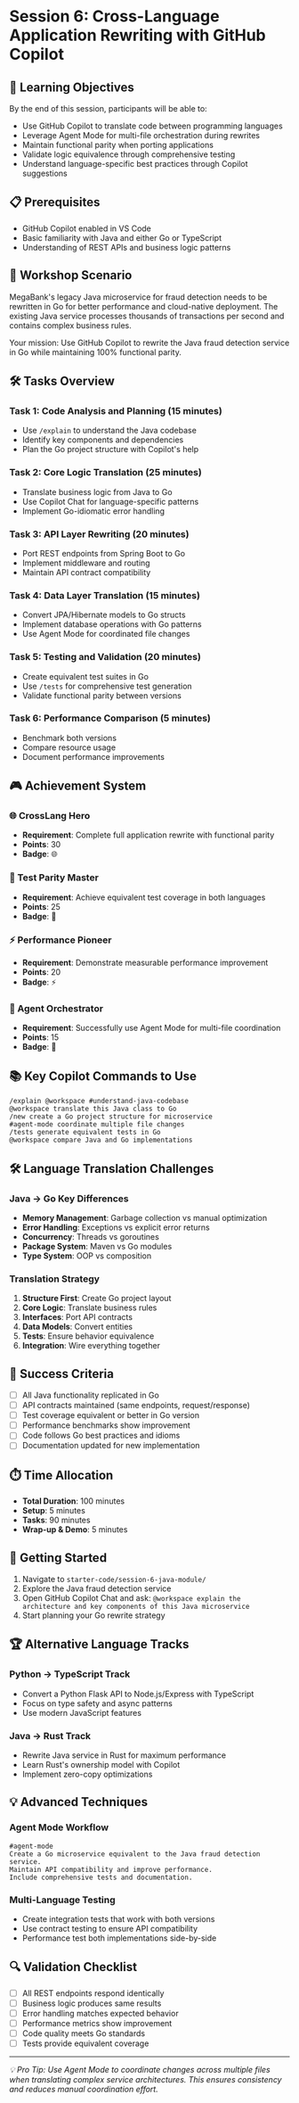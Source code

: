 # Session 6: Cross-Language Application Rewriting with GitHub Copilot

## 🎯 Learning Objectives

By the end of this session, participants will be able to:
- Use GitHub Copilot to translate code between programming languages
- Leverage Agent Mode for multi-file orchestration during rewrites
- Maintain functional parity when porting applications
- Validate logic equivalence through comprehensive testing
- Understand language-specific best practices through Copilot suggestions

## 📋 Prerequisites

- GitHub Copilot enabled in VS Code
- Basic familiarity with Java and either Go or TypeScript
- Understanding of REST APIs and business logic patterns

## 🚀 Workshop Scenario

MegaBank's legacy Java microservice for fraud detection needs to be rewritten in Go for better performance and cloud-native deployment. The existing Java service processes thousands of transactions per second and contains complex business rules.

Your mission: Use GitHub Copilot to rewrite the Java fraud detection service in Go while maintaining 100% functional parity.

## 🛠️ Tasks Overview

### Task 1: Code Analysis and Planning (15 minutes)
- Use `/explain` to understand the Java codebase
- Identify key components and dependencies
- Plan the Go project structure with Copilot's help

### Task 2: Core Logic Translation (25 minutes)
- Translate business logic from Java to Go
- Use Copilot Chat for language-specific patterns
- Implement Go-idiomatic error handling

### Task 3: API Layer Rewriting (20 minutes)
- Port REST endpoints from Spring Boot to Go
- Implement middleware and routing
- Maintain API contract compatibility

### Task 4: Data Layer Translation (15 minutes)
- Convert JPA/Hibernate models to Go structs
- Implement database operations with Go patterns
- Use Agent Mode for coordinated file changes

### Task 5: Testing and Validation (20 minutes)
- Create equivalent test suites in Go
- Use `/tests` for comprehensive test generation
- Validate functional parity between versions

### Task 6: Performance Comparison (5 minutes)
- Benchmark both versions
- Compare resource usage
- Document performance improvements

## 🎮 Achievement System

### 🌐 CrossLang Hero
- **Requirement**: Complete full application rewrite with functional parity
- **Points**: 30
- **Badge**: 🌐

### 🧪 Test Parity Master
- **Requirement**: Achieve equivalent test coverage in both languages
- **Points**: 25
- **Badge**: 🧪

### ⚡ Performance Pioneer
- **Requirement**: Demonstrate measurable performance improvement
- **Points**: 20
- **Badge**: ⚡

### 🤖 Agent Orchestrator
- **Requirement**: Successfully use Agent Mode for multi-file coordination
- **Points**: 15
- **Badge**: 🤖

## 📚 Key Copilot Commands to Use

```
/explain @workspace #understand-java-codebase
@workspace translate this Java class to Go
/new create a Go project structure for microservice
#agent-mode coordinate multiple file changes
/tests generate equivalent tests in Go
@workspace compare Java and Go implementations
```

## 🛠️ Language Translation Challenges

### Java → Go Key Differences
- **Memory Management**: Garbage collection vs manual optimization
- **Error Handling**: Exceptions vs explicit error returns
- **Concurrency**: Threads vs goroutines
- **Package System**: Maven vs Go modules
- **Type System**: OOP vs composition

### Translation Strategy
1. **Structure First**: Create Go project layout
2. **Core Logic**: Translate business rules
3. **Interfaces**: Port API contracts
4. **Data Models**: Convert entities
5. **Tests**: Ensure behavior equivalence
6. **Integration**: Wire everything together

## 🎯 Success Criteria

- [ ] All Java functionality replicated in Go
- [ ] API contracts maintained (same endpoints, request/response)
- [ ] Test coverage equivalent or better in Go version
- [ ] Performance benchmarks show improvement
- [ ] Code follows Go best practices and idioms
- [ ] Documentation updated for new implementation

## ⏱️ Time Allocation

- **Total Duration**: 100 minutes
- **Setup**: 5 minutes
- **Tasks**: 90 minutes
- **Wrap-up & Demo**: 5 minutes

## 📖 Getting Started

1. Navigate to `starter-code/session-6-java-module/`
2. Explore the Java fraud detection service
3. Open GitHub Copilot Chat and ask: `@workspace explain the architecture and key components of this Java microservice`
4. Start planning your Go rewrite strategy

## 🏆 Alternative Language Tracks

### Python → TypeScript Track
- Convert a Python Flask API to Node.js/Express with TypeScript
- Focus on type safety and async patterns
- Use modern JavaScript features

### Java → Rust Track
- Rewrite Java service in Rust for maximum performance
- Learn Rust's ownership model with Copilot
- Implement zero-copy optimizations

## 💡 Advanced Techniques

### Agent Mode Workflow
```
#agent-mode
Create a Go microservice equivalent to the Java fraud detection service.
Maintain API compatibility and improve performance.
Include comprehensive tests and documentation.
```

### Multi-Language Testing
- Create integration tests that work with both versions
- Use contract testing to ensure API compatibility
- Performance test both implementations side-by-side

## 🔍 Validation Checklist

- [ ] All REST endpoints respond identically
- [ ] Business logic produces same results
- [ ] Error handling matches expected behavior
- [ ] Performance metrics show improvement
- [ ] Code quality meets Go standards
- [ ] Tests provide equivalent coverage

---

*💡 Pro Tip: Use Agent Mode to coordinate changes across multiple files when translating complex service architectures. This ensures consistency and reduces manual coordination effort.*
